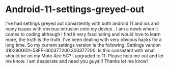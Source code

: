 # Android-11-settings-greyed-out
I've had settings greyed out consistently with both android 11 and ios and many issues with obvious intrusion onto my device.. I am a newb when it comes to coding although I find it very fascinating and would love to learn more, the truth is the truth. I've been dealing with very obvious hacks for a long time. So my current settings version is the following: Settings version 310280GID1-53FF-300377200.300377200. Is this consistent with what should be on my Moto Ace 5G? I upgraded to 11. Please help me out and let me know.  I am desperate and need you guys!!! Thanks let me know!  
